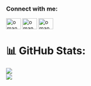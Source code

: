 <h3 align="left">Connect with me:</h3>
<p align="left">
<a href="https://www.linkedin.com/in/om-anaokar-91a50025b/" target="blank"><img align="center" src="https://raw.githubusercontent.com/rahuldkjain/github-profile-readme-generator/master/src/images/icons/Social/linked-in-alt.svg" alt="omanaokar" height="30" width="40" /></a>
<a href="https://instagram.com/omanaokar1124" target="blank"><img align="center" src="https://raw.githubusercontent.com/rahuldkjain/github-profile-readme-generator/master/src/images/icons/Social/instagram.svg" alt="omanaokar1124" height="30" width="40" /></a>
<a href="https://leetcode.com/u/Welpo/" target="blank"><img align="center" src="https://raw.githubusercontent.com/rahuldkjain/github-profile-readme-generator/master/src/images/icons/Social/leet-code.svg" alt="omanaokar" height="30" width="40" /></a>
</p>

# 📊 GitHub Stats:
![](https://github-readme-stats.vercel.app/api?username=omanaokar&theme=dark&hide_border=false&include_all_commits=false&count_private=false)<br/>
![](https://github-readme-streak-stats.herokuapp.com/?user=omanaokar&theme=dark&hide_border=false)<br/>


